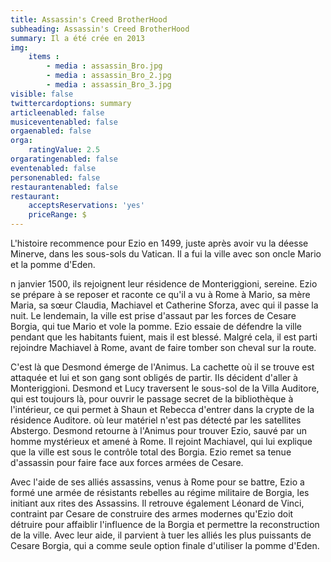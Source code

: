 ```yaml
---
title: Assassin's Creed BrotherHood
subheading: Assassin's Creed BrotherHood
summary: Il a été crée en 2013
img: 
    items :
        - media : assassin_Bro.jpg
        - media : assassin_Bro_2.jpg
        - media : assassin_Bro_3.jpg
visible: false
twittercardoptions: summary
articleenabled: false
musiceventenabled: false
orgaenabled: false
orga:
    ratingValue: 2.5
orgaratingenabled: false
eventenabled: false
personenabled: false
restaurantenabled: false
restaurant:
    acceptsReservations: 'yes'
    priceRange: $
---
```




L'histoire recommence pour Ezio en 1499, juste après avoir vu la déesse Minerve, dans les sous-sols du Vatican. Il a fui la ville avec son oncle Mario et la pomme d'Eden.

n janvier 1500, ils rejoignent leur résidence de Monteriggioni, sereine. Ezio se prépare à se reposer et raconte ce qu'il a vu à Rome à Mario, sa mère Maria, sa sœur Claudia, Machiavel et Catherine Sforza, avec qui il passe la nuit. Le lendemain, la ville est prise d'assaut par les forces de Cesare Borgia, qui tue Mario et vole la pomme. Ezio essaie de défendre la ville pendant que les habitants fuient, mais il est blessé. Malgré cela, il est parti rejoindre Machiavel à Rome, avant de faire tomber son cheval sur la route.

C'est là que Desmond émerge de l'Animus. La cachette où il se trouve est attaquée et lui et son gang sont obligés de partir. Ils décident d'aller à Monteriggioni. Desmond et Lucy traversent le sous-sol de la Villa Auditore, qui est toujours là, pour ouvrir le passage secret de la bibliothèque à l'intérieur, ce qui permet à Shaun et Rebecca d'entrer dans la crypte de la résidence Auditore. où leur matériel n'est pas détecté par les satellites Abstergo. Desmond retourne à l'Animus pour trouver Ezio, sauvé par un homme mystérieux et amené à Rome. Il rejoint Machiavel, qui lui explique que la ville est sous le contrôle total des Borgia. Ezio remet sa tenue d'assassin pour faire face aux forces armées de Cesare.

Avec l'aide de ses alliés assassins, venus à Rome pour se battre, Ezio a formé une armée de résistants rebelles au régime militaire de Borgia, les initiant aux rites des Assassins. Il retrouve également Léonard de Vinci, contraint par Cesare de construire des armes modernes qu'Ezio doit détruire pour affaiblir l'influence de la Borgia et permettre la reconstruction de la ville. Avec leur aide, il parvient à tuer les alliés les plus puissants de Cesare Borgia, qui a comme seule option finale d'utiliser la pomme d'Eden.